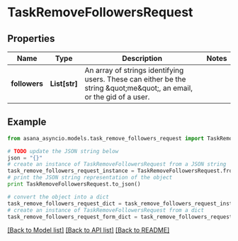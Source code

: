 # TaskRemoveFollowersRequest


## Properties

Name | Type | Description | Notes
------------ | ------------- | ------------- | -------------
**followers** | **List[str]** | An array of strings identifying users. These can either be the string \&quot;me\&quot;, an email, or the gid of a user. | 

## Example

```python
from asana_asyncio.models.task_remove_followers_request import TaskRemoveFollowersRequest

# TODO update the JSON string below
json = "{}"
# create an instance of TaskRemoveFollowersRequest from a JSON string
task_remove_followers_request_instance = TaskRemoveFollowersRequest.from_json(json)
# print the JSON string representation of the object
print TaskRemoveFollowersRequest.to_json()

# convert the object into a dict
task_remove_followers_request_dict = task_remove_followers_request_instance.to_dict()
# create an instance of TaskRemoveFollowersRequest from a dict
task_remove_followers_request_form_dict = task_remove_followers_request.from_dict(task_remove_followers_request_dict)
```
[[Back to Model list]](../README.md#documentation-for-models) [[Back to API list]](../README.md#documentation-for-api-endpoints) [[Back to README]](../README.md)


